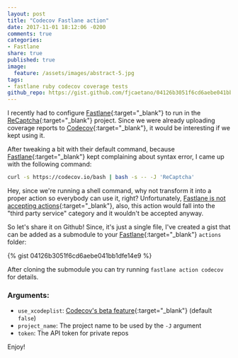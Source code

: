 ```yaml
---
layout: post
title: "Codecov Fastlane action"
date: 2017-11-01 18:12:06 -0200
comments: true
categories:
- Fastlane
share: true
published: true
image:
  feature: /assets/images/abstract-5.jpg
tags:
- fastlane ruby codecov coverage tests
github_repo: https://gist.github.com/fjcaetano/04126b3051f6cd6aebe041bb1dfe14e9
---
```

I recently had to configure [Fastlane]{:target="_blank"} to run in the [ReCaptcha]{:target="_blank"}
project. Since we were already uploading coverage reports to [Codecov]{:target="_blank"},
it would be interesting if we kept using it.

After tweaking a bit with their default command, because [Fastlane]{:target="_blank"}
kept complaining about syntax error, I came up with the following command:

<!-- more -->

``` sh
curl -s https://codecov.io/bash | bash -s -- -J 'ReCaptcha'
```

Hey, since we're running a shell command, why not transform it into a proper
action so everybody can use it, right?  Unfortunately, [Fastlane is not accepting
actions](https://docs.fastlane.tools/plugins/create-plugin/#submitting-the-action-to-the-fastlane-main-repo){:target="_blank"},
also, this action would fall into the "third party service" category and it wouldn't
be accepted anyway.

So let's share it on Github! Since, it's just a single file, I've created a gist
that can be added as a submodule to your [Fastlane]{:target="_blank"} `actions` folder:

{% gist 04126b3051f6cd6aebe041bb1dfe14e9 %}

After cloning the submodule you can try running `fastlane action codecov` for details.

### Arguments:

- `use_xcodeplist`: [Codecov's beta feature](https://docs.codecov.io/blog/beta-xcode-plist-reports){:target="_blank"} (default `false`)
- `project_name`: The project name to be used by the `-J` argument
- `token`: The API token for private repos

Enjoy!

[Fastlane]: https://github.com/fastlane/fastlane
[ReCaptcha]: https://github.com/fjcaetano/ReCaptcha
[Codecov]: https://codecov.io
